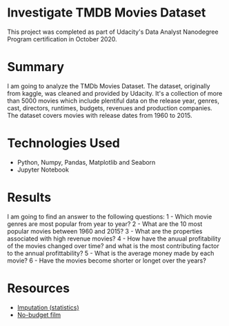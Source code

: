 # Investigate TMDB Movies Dataset
This project was completed as part of Udacity's Data Analyst Nanodegree Program certification in October 2020.

# Summary
I am going to analyze the TMDb Movies Dataset. The dataset, originally from kaggle, was cleaned and provided by Udacity. It's a collection of more than 5000 movies which include plentiful data on the release year, genres, cast, directors, runtimes, budgets, revenues and production companies. The dataset covers movies with release dates from 1960 to 2015.

# Technologies Used
- Python, Numpy, Pandas, Matplotlib and Seaborn
- Jupyter Notebook

# Results
I am going to find an answer to the following questions:
1 - Which movie genres are most popular from year to year?
2 - What are the 10 most popular movies between 1960 and 2015?
3 - What are the properties associated with high revenue movies?
4 - How have the anuual profitability of the movies changed over time? and what is the most contributing
factor to the annual profittability?
5 - What is the average money made by each movie?
6 - Have the movies become shorter or longet over the years?

# Resources
-  [Imputation (statistics)](https://en.wikipedia.org/wiki/Imputation_(statistics))
- [No-budget film](https://en.wikipedia.org/wiki/No-budget_film)
